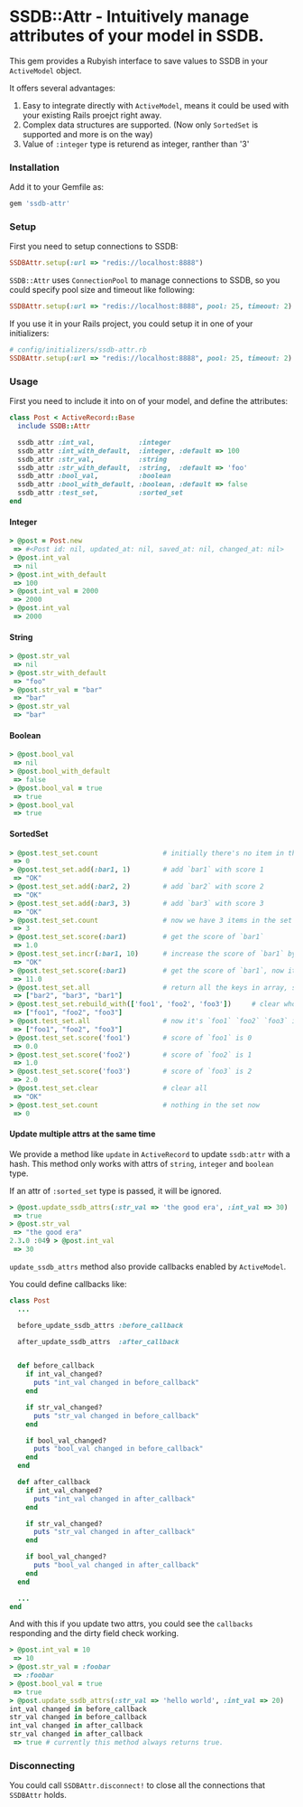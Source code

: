 # SSDB::Attr - Intuitively manage attributes of your model in SSDB.


This gem provides a Rubyish interface to save values to SSDB in your `ActiveModel` object.

It offers several advantages:

1. Easy to integrate directly with `ActiveModel`, means it could be used with your existing Rails proejct right away.
2. Complex data structures are supported. (Now only `SortedSet` is supported and more is on the way)
3. Value of `:integer` type is returend as integer, ranther than '3'

### Installation

Add it to your Gemfile as:

```ruby
gem 'ssdb-attr'
```

### Setup

First you need to setup connections to SSDB:

```ruby
SSDBAttr.setup(:url => "redis://localhost:8888")
```

`SSDB::Attr` uses `ConnectionPool` to manage connections to SSDB, so you could specify pool size and timeout like following:

```ruby
SSDBAttr.setup(:url => "redis://localhost:8888", pool: 25, timeout: 2)
```

If you use it in your Rails project, you could setup it in one of your initializers:

```ruby
# config/initializers/ssdb-attr.rb
SSDBAttr.setup(:url => "redis://localhost:8888", pool: 25, timeout: 2)
```

### Usage

First you need to include it into on of your model, and define the attributes:

```ruby
class Post < ActiveRecord::Base
  include SSDB::Attr

  ssdb_attr :int_val,           :integer
  ssdb_attr :int_with_default,  :integer, :default => 100
  ssdb_attr :str_val,           :string
  ssdb_attr :str_with_default,  :string,  :default => 'foo'
  ssdb_attr :bool_val,          :boolean
  ssdb_attr :bool_with_default, :boolean, :default => false
  ssdb_attr :test_set,          :sorted_set
end
```

#### Integer

```ruby
> @post = Post.new
 => #<Post id: nil, updated_at: nil, saved_at: nil, changed_at: nil>
> @post.int_val
 => nil
> @post.int_with_default
 => 100
> @post.int_val = 2000
 => 2000
> @post.int_val
 => 2000
```

#### String

```ruby
> @post.str_val
 => nil
> @post.str_with_default
 => "foo"
> @post.str_val = "bar"
 => "bar"
> @post.str_val
 => "bar"
```

#### Boolean

```ruby
> @post.bool_val
 => nil
> @post.bool_with_default
 => false
> @post.bool_val = true
 => true
> @post.bool_val
 => true
```

#### SortedSet

```ruby
> @post.test_set.count                # initially there's no item in the set
 => 0
> @post.test_set.add(:bar1, 1)        # add `bar1` with score 1
 => "OK"
> @post.test_set.add(:bar2, 2)        # add `bar2` with score 2
 => "OK"
> @post.test_set.add(:bar3, 3)        # add `bar3` with score 3
 => "OK"
> @post.test_set.count                # now we have 3 items in the set
 => 3
> @post.test_set.score(:bar1)         # get the score of `bar1`
 => 1.0
> @post.test_set.incr(:bar1, 10)      # increase the score of `bar1` by 10
 => "OK"
> @post.test_set.score(:bar1)         # get the score of `bar1`, now it's 11
 => 11.0
> @post.test_set.all                  # return all the keys in array, sorted by scores asc.
 => ["bar2", "bar3", "bar1"]
> @post.test_set.rebuild_with(['foo1', 'foo2', 'foo3'])     # clear whole set and rebuild with an array, the score is automatically set to the index of the item in the array
 => ["foo1", "foo2", "foo3"]
> @post.test_set.all                  # now it's `foo1` `foo2` `foo3` in the set
 => ["foo1", "foo2", "foo3"]
> @post.test_set.score('foo1')        # score of `foo1` is 0
 => 0.0
> @post.test_set.score('foo2')        # score of `foo2` is 1
 => 1.0
> @post.test_set.score('foo3')        # score of `foo3` is 2
 => 2.0
> @post.test_set.clear                # clear all
 => "OK"
> @post.test_set.count                # nothing in the set now
 => 0
```

#### Update multiple attrs at the same time

We provide a method like `update` in `ActiveRecord` to update `ssdb:attr` with a hash.
This method only works with attrs of `string`, `integer` and `boolean` type.

If an attr of `:sorted_set` type is passed, it will be ignored.

```ruby
> @post.update_ssdb_attrs(:str_val => 'the good era', :int_val => 30)  # now `update_ssdb_attrs`
 => true
> @post.str_val
 => "the good era"
2.3.0 :049 > @post.int_val
 => 30
```

`update_ssdb_attrs` method also provide callbacks enabled by `ActiveModel`.

You could define callbacks like:

```ruby
class Post
  ...

  before_update_ssdb_attrs :before_callback

  after_update_ssdb_attrs  :after_callback


  def before_callback
    if int_val_changed?
      puts "int_val changed in before_callback"
    end

    if str_val_changed?
      puts "str_val changed in before_callback"
    end

    if bool_val_changed?
      puts "bool_val changed in before_callback"
    end
  end

  def after_callback
    if int_val_changed?
      puts "int_val changed in after_callback"
    end

    if str_val_changed?
      puts "str_val changed in after_callback"
    end

    if bool_val_changed?
      puts "bool_val changed in after_callback"
    end
  end

  ...
end

```

And with this if you update two attrs, you could see the `callbacks` responding and the dirty field check working.

```ruby
> @post.int_val = 10
 => 10
> @post.str_val = :foobar
 => :foobar
> @post.bool_val = true
 => true
> @post.update_ssdb_attrs(:str_val => 'hello world', :int_val => 20)
int_val changed in before_callback
str_val changed in before_callback
int_val changed in after_callback
str_val changed in after_callback
 => true # currently this method always returns true.
```

### Disconnecting

You could call `SSDBAttr.disconnect!` to close all the connections that `SSDBAttr` holds.
